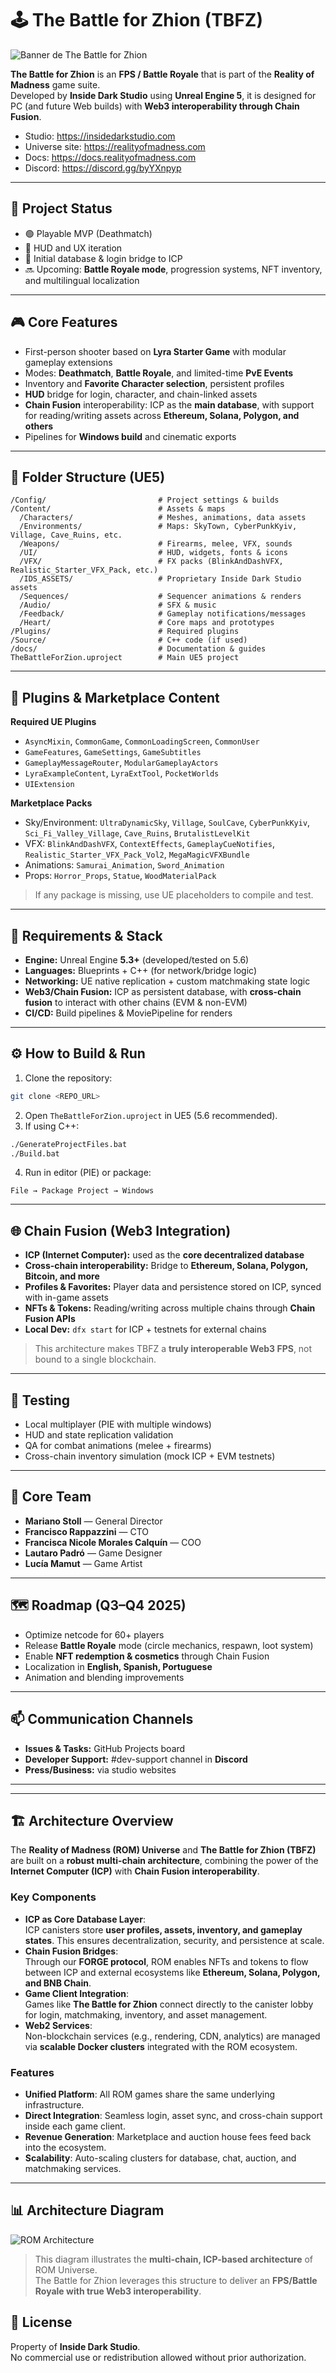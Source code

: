 # 🕹️ The Battle for Zhion (TBFZ)

![Banner de The Battle for Zhion](docs/images/banner_zhion.png)


**The Battle for Zhion** is an **FPS / Battle Royale** that is part of the **Reality of Madness** game suite.  
Developed by **Inside Dark Studio** using **Unreal Engine 5**, it is designed for PC (and future Web builds) with **Web3 interoperability through Chain Fusion**.

- Studio: https://insidedarkstudio.com
- Universe site: https://realityofmadness.com
- Docs: https://docs.realityofmadness.com
- Discord: https://discord.gg/byYXnpyp

---

## 🚀 Project Status
- 🟢 Playable MVP (Deathmatch)
- 🔧 HUD and UX iteration
- 🔗 Initial database & login bridge to ICP
- 🔜 Upcoming: **Battle Royale mode**, progression systems, NFT inventory, and multilingual localization

---

## 🎮 Core Features
- First-person shooter based on **Lyra Starter Game** with modular gameplay extensions
- Modes: **Deathmatch**, **Battle Royale**, and limited-time **PvE Events**
- Inventory and **Favorite Character selection**, persistent profiles
- **HUD** bridge for login, character, and chain-linked assets
- **Chain Fusion** interoperability: ICP as the **main database**, with support for reading/writing assets across **Ethereum, Solana, Polygon, and others**
- Pipelines for **Windows build** and cinematic exports

---

## 🧱 Folder Structure (UE5)
```
/Config/                         # Project settings & builds
/Content/                        # Assets & maps
  /Characters/                   # Meshes, animations, data assets
  /Environments/                 # Maps: SkyTown, CyberPunkKyiv, Village, Cave_Ruins, etc.
  /Weapons/                      # Firearms, melee, VFX, sounds
  /UI/                           # HUD, widgets, fonts & icons
  /VFX/                          # FX packs (BlinkAndDashVFX, Realistic_Starter_VFX_Pack, etc.)
  /IDS_ASSETS/                   # Proprietary Inside Dark Studio assets
  /Sequences/                    # Sequencer animations & renders
  /Audio/                        # SFX & music
  /Feedback/                     # Gameplay notifications/messages
  /Heart/                        # Core maps and prototypes
/Plugins/                        # Required plugins
/Source/                         # C++ code (if used)
/docs/                           # Documentation & guides
TheBattleForZion.uproject        # Main UE5 project
```

---

## 🔌 Plugins & Marketplace Content
**Required UE Plugins**
- `AsyncMixin`, `CommonGame`, `CommonLoadingScreen`, `CommonUser`
- `GameFeatures`, `GameSettings`, `GameSubtitles`
- `GameplayMessageRouter`, `ModularGameplayActors`
- `LyraExampleContent`, `LyraExtTool`, `PocketWorlds`
- `UIExtension`

**Marketplace Packs**
- Sky/Environment: `UltraDynamicSky`, `Village`, `SoulCave`, `CyberPunkKyiv`, `Sci_Fi_Valley_Village`, `Cave_Ruins`, `BrutalistLevelKit`
- VFX: `BlinkAndDashVFX`, `ContextEffects`, `GameplayCueNotifies`, `Realistic_Starter_VFX_Pack_Vol2`, `MegaMagicVFXBundle`
- Animations: `Samurai_Animation`, `Sword_Animation`
- Props: `Horror_Props`, `Statue`, `WoodMaterialPack`

> If any package is missing, use UE placeholders to compile and test.

---

## 🧰 Requirements & Stack
- **Engine:** Unreal Engine **5.3+** (developed/tested on 5.6)
- **Languages:** Blueprints + C++ (for network/bridge logic)
- **Networking:** UE native replication + custom matchmaking state logic
- **Web3/Chain Fusion:** ICP as persistent database, with **cross-chain fusion** to interact with other chains (EVM & non-EVM)
- **CI/CD:** Build pipelines & MoviePipeline for renders

---

## ⚙️ How to Build & Run
1. Clone the repository:
```bash
git clone <REPO_URL>
```
2. Open `TheBattleForZion.uproject` in UE5 (5.6 recommended).
3. If using C++:
```bash
./GenerateProjectFiles.bat
./Build.bat
```
4. Run in editor (PIE) or package:
```
File → Package Project → Windows
```

---

## 🌐 Chain Fusion (Web3 Integration)
- **ICP (Internet Computer):** used as the **core decentralized database**
- **Cross-chain interoperability:** Bridge to **Ethereum, Solana, Polygon, Bitcoin, and more**
- **Profiles & Favorites:** Player data and persistence stored on ICP, synced with in-game assets
- **NFTs & Tokens:** Reading/writing across multiple chains through **Chain Fusion APIs**
- **Local Dev:** `dfx start` for ICP + testnets for external chains

> This architecture makes TBFZ a **truly interoperable Web3 FPS**, not bound to a single blockchain.

---

## 🧪 Testing
- Local multiplayer (PIE with multiple windows)
- HUD and state replication validation
- QA for combat animations (melee + firearms)
- Cross-chain inventory simulation (mock ICP + EVM testnets)

---

## 👥 Core Team
- **Mariano Stoll** — General Director
- **Francisco Rappazzini** — CTO
- **Francisca Nicole Morales Calquín** — COO
- **Lautaro Padró** — Game Designer
- **Lucía Mamut** — Game Artist

---

## 🗺️ Roadmap (Q3–Q4 2025)
- Optimize netcode for 60+ players
- Release **Battle Royale** mode (circle mechanics, respawn, loot system)
- Enable **NFT redemption & cosmetics** through Chain Fusion
- Localization in **English, Spanish, Portuguese**
- Animation and blending improvements

---

## 📫 Communication Channels
- **Issues & Tasks:** GitHub Projects board
- **Developer Support:** #dev-support channel in **Discord**
- **Press/Business:** via studio websites

---

---

## 🏗️ Architecture Overview

The **Reality of Madness (ROM) Universe** and **The Battle for Zhion (TBFZ)** are built on a **robust multi-chain architecture**, combining the power of the **Internet Computer (ICP)** with **Chain Fusion interoperability**.

### Key Components
- **ICP as Core Database Layer**:  
  ICP canisters store **user profiles, assets, inventory, and gameplay states**. This ensures decentralization, security, and persistence at scale.
- **Chain Fusion Bridges**:  
  Through our **FORGE protocol**, ROM enables NFTs and tokens to flow between ICP and external ecosystems like **Ethereum, Solana, Polygon, and BNB Chain**.
- **Game Client Integration**:  
  Games like **The Battle for Zhion** connect directly to the canister lobby for login, matchmaking, inventory, and asset management.
- **Web2 Services**:  
  Non-blockchain services (e.g., rendering, CDN, analytics) are managed via **scalable Docker clusters** integrated with the ROM ecosystem.

### Features
- **Unified Platform**: All ROM games share the same underlying infrastructure.  
- **Direct Integration**: Seamless login, asset sync, and cross-chain support inside each game client.  
- **Revenue Generation**: Marketplace and auction house fees feed back into the ecosystem.  
- **Scalability**: Auto-scaling clusters for database, chat, auction, and matchmaking services.  

---

## 📊 Architecture Diagram

![ROM Architecture](docs/images/rom_architecture.png)

> This diagram illustrates the **multi-chain, ICP-based architecture** of ROM Universe.  
> The Battle for Zhion leverages this structure to deliver an **FPS/Battle Royale with true Web3 interoperability**.


## 📄 License
Property of **Inside Dark Studio**.  
No commercial use or redistribution allowed without prior authorization.


